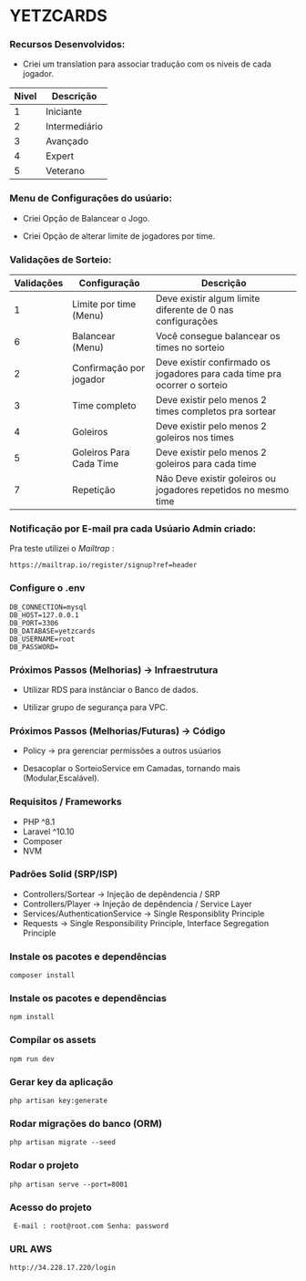 # YETZCARDS

### Recursos Desenvolvidos:

* Criei um translation para associar tradução com os niveis de cada jogador. 

| Nivel  | Descrição        |
| -------| -----------------|
| 1      | Iniciante        |
| 2      | Intermediário    |
| 3      | Avançado         |
| 4      | Expert           |
| 5      | Veterano         | 

### Menu de Configurações do usúario:

* Criei Opção de Balancear o Jogo.

* Criei Opção de alterar limite de jogadores por time.

### Validações de Sorteio:

| Validações  | Configuração              | Descrição
| ------------| --------------------------|--------------
| 1           | Limite por time (Menu)    | Deve existir algum limite diferente de 0 nas configurações
| 6           | Balancear (Menu)          | Você consegue balancear os times no sorteio
| 2           | Confirmação por jogador   | Deve existir confirmado os jogadores para cada time pra ocorrer o sorteio 
| 3           | Time completo             | Deve existir pelo menos 2 times completos pra sortear
| 4           | Goleiros                  | Deve existir pelo menos 2 goleiros nos times
| 5           | Goleiros Para Cada Time   | Deve existir pelo menos 2 goleiros para cada time
| 7           | Repetição                 | Não Deve existir goleiros ou jogadores repetidos no mesmo time

### Notificação por E-mail pra cada Usúario Admin criado:

Pra teste utilizei o *Mailtrap* :

```dosini
https://mailtrap.io/register/signup?ref=header
```

### Configure o .env

```dosini
DB_CONNECTION=mysql
DB_HOST=127.0.0.1
DB_PORT=3306
DB_DATABASE=yetzcards
DB_USERNAME=root
DB_PASSWORD=
```

### Próximos Passos (Melhorias) -> Infraestrutura

- Utilizar RDS para instânciar o Banco de dados.

- Utilizar grupo de segurança para VPC.

### Próximos Passos (Melhorias/Futuras) -> Código

- Policy -> pra gerenciar permissões a outros usúarios

- Desacoplar o SorteioService em Camadas, tornando mais (Modular,Escalável).

###  Requisitos / Frameworks

- PHP ^8.1
- Laravel ^10.10
- Composer
- NVM

### Padrões Solid (SRP/ISP)

- Controllers/Sortear -> Injeção de depêndencia / SRP
- Controllers/Player -> Injeção de depêndencia / Service Layer
- Services/AuthenticationService -> Single Responsiblity Principle
- Requests -> Single Responsibility Principle, Interface Segregation Principle

### Instale os pacotes e dependências

`composer install`

### Instale os pacotes e dependências

`npm install`

### Compílar os assets

`npm run dev`

### Gerar key da aplicação

`php artisan key:generate`

### Rodar migrações do banco (ORM)

`php artisan migrate --seed`

### Rodar o projeto

`php artisan serve --port=8001`

### Acesso do projeto

`
E-mail : root@root.com
Senha: password`

### URL AWS

`http://34.228.17.220/login`
